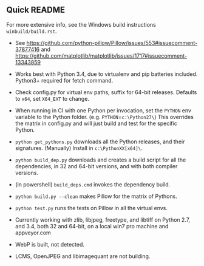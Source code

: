 Quick README
------------

For more extensive info, see the Windows build instructions `winbuild/build.rst`.

* See https://github.com/python-pillow/Pillow/issues/553#issuecomment-37877416 and https://github.com/matplotlib/matplotlib/issues/1717#issuecomment-13343859

*  Works best with Python 3.4, due to virtualenv and pip batteries included. Python3+ required for fetch command.
*  Check config.py for virtual env paths, suffix for 64-bit releases. Defaults to `x64`, set `X64_EXT` to change.
*  When running in CI with one Python per invocation, set the `PYTHON` env variable to the Python folder. (e.g. `PYTHON`=`c:\Python27\`) This overrides the matrix in config.py and will just build and test for the specific Python.
* `python get_pythons.py` downloads all the Python releases, and their signatures. (Manually) Install in `c:\PythonXX[x64]\`.
* `python build_dep.py` downloads and creates a build script for all the dependencies, in 32 and 64-bit versions, and with both compiler versions.
* (in powershell) `build_deps.cmd` invokes the dependency build.
* `python build.py --clean` makes Pillow for the matrix of Pythons.
* `python test.py` runs the tests on Pillow in all the virtual envs.
*  Currently working with zlib, libjpeg, freetype, and libtiff on Python 2.7, and 3.4, both 32 and 64-bit, on a local win7 pro machine and appveyor.com
* WebP is built, not detected.
* LCMS, OpenJPEG and libimagequant are not building.
